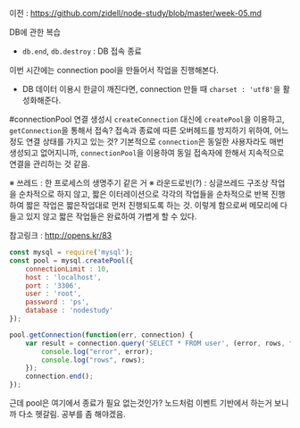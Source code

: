 이전 : https://github.com/zidell/node-study/blob/master/week-05.md

DB에 관한 복습
- `db.end`, `db.destroy` : DB 접속 종료

이번 시간에는 connection pool을 만들어서 작업을 진행해본다.

* DB 데이터 이용시 한글이 깨진다면, connection 만들 때 `charset : 'utf8'`을 활성화해준다.

#connectionPool
연결 생성시  `createConnection` 대신에 `createPool`을 이용하고, `getConnection`을 통해서 접속? 접속과 종료에 따른 오버헤드를 방지하기 위하여, 어느정도 연결 상태를 가지고 있는 것? 기본적으로 `connection`은 동일한 사용자라도 매번 생성되고 없어지니까, `connectionPool`을 이용하여 동일 접속자에 한해서 지속적으로 연결을 관리하는 것 같음.

※ 쓰레드 : 한 프로세스의 생명주기 같은 거
※ 라운드로빈(?) : 싱글쓰레드 구조상 작업을 순차적으로 하지 않고, 짧은 이터레이션으로 각각의 작업들을 순차적으로 반복 진행하여 짧은 작업은 짧은작업대로 먼저 진행되도록 하는 것. 이렇게 함으로써 메모리에 다 들고 있지 않고 짧은 작업들은 완료하여 가볍게 할 수 있다.

참고링크 : http://opens.kr/83

```javascript
const mysql = require('mysql');
const pool = mysql.createPool({
	connectionLimit : 10,
	host : 'localhost',
	port : '3306',
	user : 'root',
	password : 'ps',
	database : 'nodestudy'
});

pool.getConnection(function(err, connection) {
	var result = connection.query('SELECT * FROM user', (error, rows, fields) => {
		console.log("error", error);
		console.log("rows", rows);
	});
	connection.end();
});
```

근데 pool은 여기에서 종료가 필요 없는것인가? 노드처럼 이벤트 기반에서 하는거 보니까 다소 헷갈림. 공부를 좀 해야겠음.
